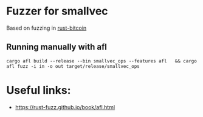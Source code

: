 # Fuzzer for smallvec

Based on fuzzing in [rust-bitcoin](https://github.com/rust-bitcoin/rust-bitcoin/tree/c8ac25219a09bf9d017f1b05abe3e746e2136f73/fuzz)

## Running manually with afl

```
cargo afl build --release --bin smallvec_ops --features afl   && cargo afl fuzz -i in -o out target/release/smallvec_ops
```

# Useful links:
* https://rust-fuzz.github.io/book/afl.html
